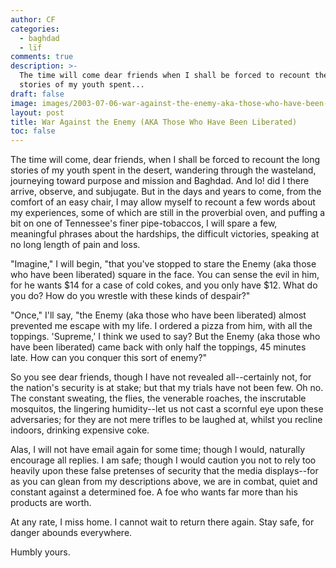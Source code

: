 ```yaml
---
author: CF
categories:
  - baghdad
  - lïf
comments: true
description: >-
  The time will come dear friends when I shall be forced to recount the long
  stories of my youth spent...
draft: false
image: images/2003-07-06-war-against-the-enemy-aka-those-who-have-been-liberated.jpg
layout: post
title: War Against the Enemy (AKA Those Who Have Been Liberated)
toc: false
---
```

    
The time will come, dear friends, when I shall be forced to recount the long stories of my youth spent in the desert, wandering through the wasteland, journeying toward purpose and mission and Baghdad. And lo! did I there arrive, observe, and subjugate. But in the days and years to come, from the comfort of an easy chair, I may allow myself to recount a few words about my experiences, some of which are still in the proverbial oven, and puffing a bit on one of Tennessee's finer pipe-tobaccos, I will spare a few, meaningful phrases about the hardships, the difficult victories, speaking at no long length of pain and loss.    
    
"Imagine," I will begin, "that you've stopped to stare the Enemy (aka those who have been liberated) square in the face. You can sense the evil in him, for he wants $14 for a case of cold cokes, and you only have $12. What do you do? How do you wrestle with these kinds of despair?"    
    
"Once," I'll say, "the Enemy (aka those who have been liberated) almost prevented me escape with my life. I ordered a pizza from him, with all the toppings. 'Supreme,' I think we used to say? But the Enemy (aka those who have been liberated) came back with only half the toppings, 45 minutes late. How can you conquer this sort of enemy?"    
    
So you see dear friends, though I have not revealed all--certainly not, for the nation's security is at stake; but that my trials have not been few. Oh no. The constant sweating, the flies, the venerable roaches, the inscrutable mosquitos, the lingering humidity--let us not cast a scornful eye upon these adversaries; for they are not mere trifles to be laughed at, whilst you recline indoors, drinking expensive coke.    
    
Alas, I will not have email again for some time; though I would, naturally encourage all replies. I am safe; though I would caution you not to rely too heavily upon these false pretenses of security that the media displays--for as you can glean from my descriptions above, we are in combat, quiet and constant against a determined foe. A foe who wants far more than his products are worth.    
    
At any rate, I miss home. I cannot wait to return there again. Stay safe, for danger abounds everywhere.    
    
Humbly yours.    
